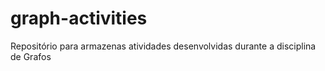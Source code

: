 # graph-activities
Repositório para armazenas atividades desenvolvidas durante a disciplina de Grafos
